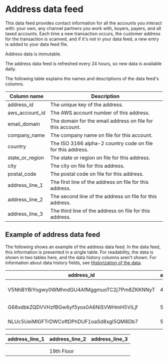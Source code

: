 # Address data feed<a name="data-feed-address"></a>

This data feed provides contact information for all the accounts you interact with: your own, any channel partners you work with, buyers, payers, and all taxed accounts\. Each time a new transaction occurs, the customer address for the transaction is scanned, and if it's not in your data feed, a new entry is added to your data feed file\.

Address data is immutable\. 

The address data feed is refreshed every 24 hours, so new data is available daily\.

The following table explains the names and descriptions of the data feed's columns\. 


| Column name  | Description  | 
| --- | --- | 
| address\_id  | The unique key of the address\.  | 
| aws\_account\_id  | The AWS account number of this address\.  | 
| email\_domain  | The domain for the email address on file for this account\.  | 
| company\_name  | The company name on file for this account\.  | 
| country  | The ISO 3166 alpha\-2 country code on file for this address\.  | 
| state\_or\_region  | The state or region on file for this address\.  | 
| city  | The city on file for this address\.  | 
| postal\_code  | The postal code on file for this address\.  | 
| address\_line\_1  | The first line of the address on file for this address\.  | 
| address\_line\_2  | The second line of the address on file for this address\.  | 
| address\_line\_3  | The third line of the address on file for this address\.  | 

## Example of address data feed<a name="data-feed-address-sample-data"></a>

The following shows an example of the address data feed\. In the data feed, this information is presented in a single table\. For readability, the data is shown in two tables here, and the data history columns aren't shown\. For information about data history fields, see [Historization of the data](data-feed.md#data-feed-historization)\. 


| address\_id  | aws\_account\_id  | email\_domain  | company\_name  | country  | state\_or\_region  | city  | postal\_code  | 
| --- | --- | --- | --- | --- | --- | --- | --- | 
| V5NhBYBiYogwy0WMhndGU4AfMggmuoTC2j7Pm8ZKKNNyT | 444456660000 | a\.com | Mateo Jackson's Company | DE |  | Hamburg | 67568 | 
| G68xdbkZQDVVHzfBGw6yf5yos0A6NiSVWHmH5ViLjf | 555567679999 | b\.com | Mary Major's Company | US | OH | Dayton | 57684 | 
| NLUc5UeiMlGFTrDWCoftDPhDUF1oaSd8xgl5QM8Db7 | 555567679999 | c\.com | Our Seller | US | NY | New York | 89475 | 


| address\_line\_1  | address\_line\_2  | address\_line\_3  | 
| --- | --- | --- | 
|   |   |  | 
|  |   |  | 
|  | 19th Floor |  | 